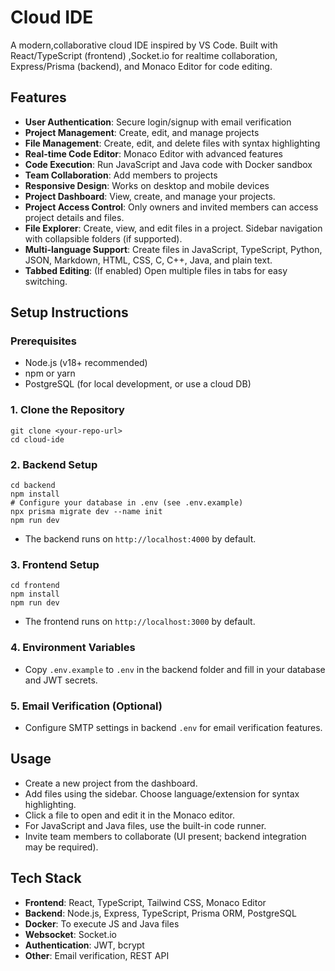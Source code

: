 # Cloud IDE

A modern,collaborative cloud IDE inspired by VS Code. Built with React/TypeScript (frontend) ,Socket.io for realtime collaboration, Express/Prisma (backend), and Monaco Editor for code editing.

## Features

- **User Authentication**: Secure login/signup with email verification
- **Project Management**: Create, edit, and manage projects
- **File Management**: Create, edit, and delete files with syntax highlighting
- **Real-time Code Editor**: Monaco Editor with advanced features
- **Code Execution**: Run JavaScript and Java code with Docker sandbox
- **Team Collaboration**: Add members to projects
- **Responsive Design**: Works on desktop and mobile devices
- **Project Dashboard**: View, create, and manage your projects.
- **Project Access Control**: Only owners and invited members can access project details and files.
- **File Explorer**: Create, view, and edit files in a project. Sidebar navigation with collapsible folders (if supported).
- **Multi-language Support**: Create files in JavaScript, TypeScript, Python, JSON, Markdown, HTML, CSS, C, C++, Java, and plain text.
- **Tabbed Editing**: (If enabled) Open multiple files in tabs for easy switching.

## Setup Instructions

### Prerequisites
- Node.js (v18+ recommended)
- npm or yarn
- PostgreSQL (for local development, or use a cloud DB)

### 1. Clone the Repository
```
git clone <your-repo-url>
cd cloud-ide
```

### 2. Backend Setup
```
cd backend
npm install
# Configure your database in .env (see .env.example)
npx prisma migrate dev --name init
npm run dev
```
- The backend runs on `http://localhost:4000` by default.

### 3. Frontend Setup
```
cd frontend
npm install
npm run dev
```
- The frontend runs on `http://localhost:3000` by default.

### 4. Environment Variables
- Copy `.env.example` to `.env` in the backend folder and fill in your database and JWT secrets.

### 5. Email Verification (Optional)
- Configure SMTP settings in backend `.env` for email verification features.

## Usage

- Create a new project from the dashboard.
- Add files using the sidebar. Choose language/extension for syntax highlighting.
- Click a file to open and edit it in the Monaco editor.
- For JavaScript and Java files, use the built-in code runner.
- Invite team members to collaborate (UI present; backend integration may be required).

## Tech Stack
- **Frontend**: React, TypeScript, Tailwind CSS, Monaco Editor
- **Backend**: Node.js, Express, TypeScript, Prisma ORM, PostgreSQL
- **Docker**: To execute JS and Java files
- **Websocket**: Socket.io
- **Authentication**: JWT, bcrypt
- **Other**: Email verification, REST API

